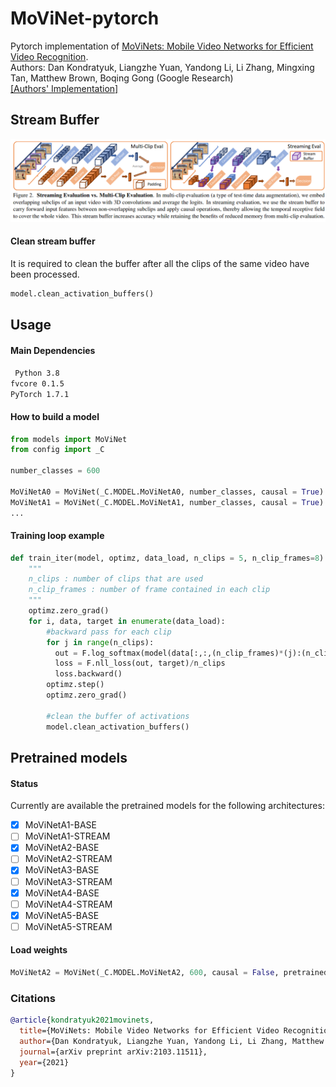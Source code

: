 # MoViNet-pytorch
Pytorch implementation of [MoViNets: Mobile Video Networks for Efficient Video Recognition](https://arxiv.org/pdf/2103.11511.pdf). <br>
Authors: Dan Kondratyuk, Liangzhe Yuan, Yandong Li, Li Zhang, Mingxing Tan, Matthew Brown, Boqing Gong (Google Research) <br>
[[Authors' Implementation]](https://github.com/tensorflow/models/tree/master/official/vision/beta/projects/movinet)<br>

## Stream Buffer
![stream buffer](https://github.com/Atze00/MoViNet-pytorch/blob/main/figures/Stream_buffer.png)

#### Clean stream buffer
It is required to clean the buffer after all the clips of the same video have been processed.
```python
model.clean_activation_buffers()
```
## Usage

#### Main Dependencies
` Python 3.8` <br>
`fvcore 0.1.5` <br>
`PyTorch 1.7.1` <br>

#### How to build a model

```python
from models import MoViNet
from config import _C

number_classes = 600

MoViNetA0 = MoViNet(_C.MODEL.MoViNetA0, number_classes, causal = True)
MoViNetA1 = MoViNet(_C.MODEL.MoViNetA1, number_classes, causal = True)
...
```

#### Training loop example
```python
def train_iter(model, optimz, data_load, n_clips = 5, n_clip_frames=8):
    """
    n_clips : number of clips that are used
    n_clip_frames : number of frame contained in each clip
    """
    optimz.zero_grad()
    for i, data, target in enumerate(data_load):
        #backward pass for each clip
        for j in range(n_clips):
          out = F.log_softmax(model(data[:,:,(n_clip_frames)*(j):(n_clip_frames)*(j+1)]), dim=1)
          loss = F.nll_loss(out, target)/n_clips
          loss.backward()
        optimz.step()
        optimz.zero_grad()
        
        #clean the buffer of activations
        model.clean_activation_buffers()
```
## Pretrained models

#### Status
Currently are available the pretrained models for the following architectures:
- [x] MoViNetA1-BASE
- [ ] MoViNetA1-STREAM
- [x] MoViNetA2-BASE
- [ ] MoViNetA2-STREAM
- [x] MoViNetA3-BASE
- [ ] MoViNetA3-STREAM
- [x] MoViNetA4-BASE
- [ ] MoViNetA4-STREAM
- [x] MoViNetA5-BASE
- [ ] MoViNetA5-STREAM

#### Load weights
```python
MoViNetA2 = MoViNet(_C.MODEL.MoViNetA2, 600, causal = False, pretrained = True, tf_like = True )
```

### Citations
```bibtex
@article{kondratyuk2021movinets,
  title={MoViNets: Mobile Video Networks for Efficient Video Recognition},
  author={Dan Kondratyuk, Liangzhe Yuan, Yandong Li, Li Zhang, Matthew Brown, and Boqing Gong},
  journal={arXiv preprint arXiv:2103.11511},
  year={2021}
}
```

